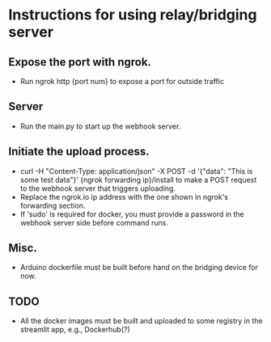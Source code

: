 # Instructions for using relay/bridging server

## Expose the port with ngrok.
- Run ngrok http {port num} to expose a port for outside traffic

## Server
- Run the main.py to start up the webhook server.

## Initiate the upload process.
- curl -H "Content-Type: application/json" -X POST -d '{"data": "This is some test data"}' {ngrok forwarding ip}/install to make a POST request to the webhook server that triggers uploading.
- Replace the ngrok.io ip address with the one shown in ngrok's forwarding section.
- If 'sudo' is required for docker, you must provide a password in the webhook server side before command runs.

## Misc.
- Arduino dockerfile must be built before hand on the bridging device for now.

## TODO 

- All the docker images must be built and uploaded to some registry in the streamlit app,  e.g., Dockerhub(?)

